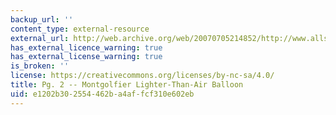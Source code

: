 ```yaml
---
backup_url: ''
content_type: external-resource
external_url: http://web.archive.org/web/20070705214852/http://www.allstar.fiu.edu/AERO/balloon2.htm
has_external_licence_warning: true
has_external_license_warning: true
is_broken: ''
license: https://creativecommons.org/licenses/by-nc-sa/4.0/
title: Pg. 2 -- Montgolfier Lighter-Than-Air Balloon
uid: e1202b30-2554-462b-a4af-fcf310e602eb
---
```

